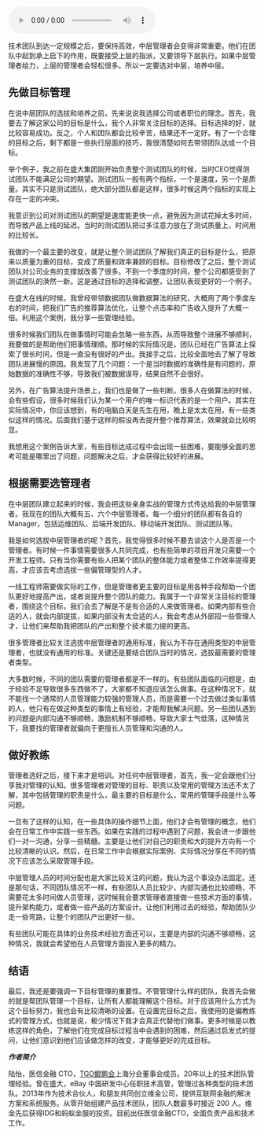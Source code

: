 <audio title="第16讲 _ 培养中层团队的管理认知" src="https://static001.geekbang.org/resource/audio/c8/c5/c8f66decc6a3ae171bf7c468a6dd7dc5.mp3" controls="controls"></audio> 
<p>技术团队到达一定规模之后，要保持高效，中层管理者会变得非常重要。他们在团队中起到承上启下的作用，既要接受上层的指派，又要领导下层执行。如果中层管理者给力，上层的管理者会轻松很多。所以一定要选对中层，培养中层。</p>
<h2>先做目标管理</h2>
<p>在说中层团队的选拔和培养之前，先来说说我选择公司或者职位的理念。首先，我要去了解这家公司的目标是什么，我个人非常关注目标的选择。目标选择的好，就比较容易成功。反之，个人和团队都会比较辛苦，结果还不一定好。有了一个合理的目标之后，剩下都是一些执行层面的技巧，我很清楚如何去带领团队达成一个目标。</p>
<p>举个例子，我之前在盛大集团刚开始负责整个测试团队的时候，当时CEO觉得测试团队不能满足公司的期望。测试团队一般有两个指标，一个是速度，另一个是质量。其实不只是测试团队，绝大部分团队都是这样，很多时候这两个指标的实现上存在一定的冲突。</p>
<p>我意识到公司对测试团队的期望是速度能更快一点，避免因为测试花掉太多时间，而导致产品上线的延迟。当时的测试团队把过多注意力放在了测试质量上，时间用的比较长。</p>
<p>我做的一个最主要的改变，就是让整个测试团队了解我们真正的目标是什么，把原来以质量为重的目标，变成了质量和效率兼顾的目标。目标修改了之后，整个测试团队对公司业务的支撑就改善了很多。不到一个季度的时间，整个公司都感受到了测试团队的涣然一新。这是通过目标的选择和调整，让团队表现更好的一个例子。</p>
<p>在盛大在线的时候，我曾经带领数据团队做数据算法的研究，大概用了两个季度左右的时间，把我们广告的推荐算法优化，让整个点击率和广告收入提升了大概一倍。利用这个案例，我分享一些管理经验。</p>
<p>很多时候我们团队在做事情时可能会忽略一些东西，从而导致整个进展不够顺利，我要做的是帮助他们把事情理顺。那时候的实际情况是，团队已经在广告算法上探索了很长时间，但是一直没有很好的产出。我接手之后，比较全面地去了解了导致团队进展慢的原因。我发现了几个问题：一个是当时数据的准确性是有问题的，原始数据的准确性不够，导致我们被数据误导，结果自然不会很好。</p>
<p>另外，在广告算法提升场景上，我们也是做了一些判断。很多人在做算法的时候，会有些假设，很多时候我们认为某一个用户的唯一标识代表的是一个用户。其实在实际情况中，你应该想到，有的电脑白天是先生在用，晚上是太太在用，有一些类似这样的情况。后面我们基于这样的假设再去提升整个推荐算法，效果就会比较明显。</p>
<p>我想用这个案例告诉大家，有些目标达成过程中会出现一些困难，要能够全面的思考可能是哪里出了问题，问题解决之后，才会获得比较好的进展。</p>
<!-- [[[read_end]]] -->
<h2>根据需要选管理者</h2>
<p>在中层团队建立起来的时候，我会把这些亲身实战的管理方式传达给我的中层管理者。我现在的团队大概有五、六个中层管理者。每一个细分的团队都有各自的Manager，包括运维团队、后端开发团队、移动端开发团队、测试团队等。</p>
<p>我是如何选拔中层管理者的呢？首先，我觉得很多时候不要去谈这个人是否是一个管理者。有时候一件事情需要很多人共同完成，也有些简单的项目开发只需要一个开发工程师。只有当你需要有些人把某个团队的整体能力或者整体工作效率提得更高，才应该去考虑选拔一些偏管理型的人才。</p>
<p>一线工程师需要做实际的工作，但是管理者更主要的目标是用各种手段帮助一个团队更好地提高产出，或者说提升整个团队的能力。我属于一个非常关注目标的管理者，围绕这个目标，我们会去了解是不是有合适的人来做管理者。如果内部有些合适的人，就会内部提拔，如果内部没有太合适的人，我会考虑从外部招一些管理人才，让他们来帮助我把团队的产出和整个技术能力提的更高。</p>
<p>很多管理者比较关注选拔中层管理者的通用标准，我认为不存在通用类型的中层管理者，也就没有通用的标准。关键还是要结合团队当时的情况，选拔最需要的管理者类型。</p>
<p>大多数时候，不同的团队需要的管理者都是不一样的。有些团队面临的问题是，由于经验不足导致很多东西做不了，大家都不知道应该怎么做事。在这种情况下，就不能找一个通常的人员管理能力较强的管理人员，而是需要一个过去做过类似事情的人，他只有在做这种类型的事情上有经验，才能帮我解决问题。另一些团队遇到的问题是内部沟通不够顺畅，激励机制不够顺畅，导致大家士气低落，这种情况下，我要找的管理者就偏向于更擅长人员管理和沟通的人。</p>
<h2>做好教练</h2>
<p>管理者选好之后，接下来才是培训。对任何中层管理者，首先，我一定会跟他们分享我对管理的认知。很多管理者对管理的目标、职责以及常用的管理方法还不太了解，其中包括管理的职责是什么，最主要的目标是什么，常用的管理手段是什么等问题。</p>
<p>一旦有了这样的认知，在一些具体的操作细节上面，他们才会有管理的概念，他们会在日常工作中实践一些东西。如果在实践的过程中遇到了问题，我会进一步跟他们一对一沟通，分享一些精髓。主要是让他们对自己的职责和大的提升方向有一个比较清晰的认识。然后，在日常工作中会根据实际案例、实际情况分享在不同的情况下应该怎么采取管理手段。</p>
<p>中层管理人员的时间分配也是大家比较关注的问题，我认为这个事没办法固定。还是那句话，不同团队情况不一样，有些团队人员比较少，内部沟通也比较顺畅，不需要花太多时间做人员管理，这时候我会要求管理者直接做一些技术方面的事情，提升架构能力，或者做一些产品的方案设计。让他们利用过去的经验，帮助团队少走一些弯路，让整个的团队产出更好一些。</p>
<p>有些团队可能在具体的业务技术经验方面还可以，主要是内部的沟通不够顺畅，这种情况，我就会希望他在人员管理方面投入更多的精力。</p>
<h2>结语</h2>
<p>最后，我还是要强调一下目标管理的重要性。不管管理什么样的团队，我首先会做的就是帮团队管理一个目标，让所有人都能理解这个目标。对于应该用什么方式为这个目标努力，我也会有比较清晰的设置。在设置完目标之后，我使用的是偏教练式的管理方式，也就是说，极少情况下我才会真正代替他们做事。更多时候是以教练这样的角色，了解他们在完成目标过程当中会遇到的困难，然后通过启发式的提问，让他们意识到他们应该做怎样的改变，才能够更好的完成目标。</p>
<p><em><strong>作者简介</strong></em></p>
<p>陆怡，医信金融 CTO，<a href="http://tgo.geekbang.org">TGO鲲鹏会</a>上海分会董事会成员。20年以上的技术团队管理经验。曾在盛大，eBay 中国研发中心任职技术高管，管理过各种类型的技术团队。2013年作为技术合伙人，和朋友共同创立维金公司，提供互联网金融的解决方案和系统服务。从零开始组建产品技术团队，团队人数最多时接近 200 人。维金先后获得IDG和蚂蚁金服的投资。目前出任医信金融CTO，全面负责产品和技术工作。</p>
<p></p>
